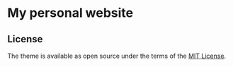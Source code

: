 # My personal website


## License

The theme is available as open source under the terms of the [MIT License](https://opensource.org/licenses/MIT).
